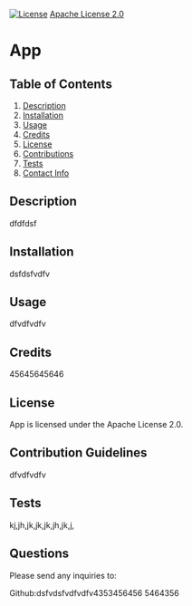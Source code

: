 [![License](https://img.shields.io/badge/License-Apache%202.0-blue.svg)](https://opensource.org/licenses/Apache-2.0)
[Apache License 2.0](https://choosealicense.com/licenses/apache-2.0/)

# App

## Table of Contents
1. [Description](#description)
2. [Installation](#installation)
3. [Usage](#usage)
4. [Credits](#credits)
5. [License](#license)
6. [Contributions](#contributions)
7. [Tests](#tests)
8. [Contact Info](#contact)

  
## Description <a name="description"><a/>

dfdfdsf

## Installation <a name="installation"><a/>

dsfdsfvdfv

## Usage <a name="usage"><a/>

dfvdfvdfv

## Credits <a name="credits"><a/>

45645645646

## License <a name="license"><a/>

App is licensed under the Apache License 2.0.

## Contribution Guidelines <a name="contributions"><a/>

dfvdfvdfv

## Tests <a name="tests"><a/>

kj,jh,jk,jk,jk,jh,jk,j,

## Questions <a name="contact"><a/>

Please send any inquiries to:

Github:dsfvdsfvdfvdfv4353456456
5464356
    